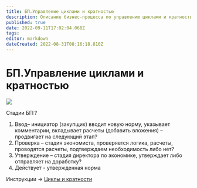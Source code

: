 ```yaml
---
title: БП.Управление циклами и кратностью
description: Описание бизнес-процесса по управлению циклами и кратностью
published: true
date: 2022-09-11T17:02:04.068Z
tags: 
editor: markdown
dateCreated: 2022-08-31T08:16:18.810Z
---
```


# БП.Управление циклами и кратностью

![](https://firebasestorage.googleapis.com/v0/b/gitbook-x-prod.appspot.com/o/spaces%2F-MBaL4-sguLCzbQd3FRY%2Fuploads%2FLDEX8Cn0pqSQH3o5heVK%2Ffile.png?alt=media)

Стадии БП:?&#x20;

1. Ввод– инициатор (закупщик) вводит новую норму, указывает комментарии, вкладывает расчеты (добавить вложения) – продвигает на следующий этап?&#x20;
2. Проверка – стадия экономиста, проверяется логика, расчеты, проводятся расчеты, подтверждаем необходимость либо нет?&#x20;
3. Утверждение – стадия директора по экономике, утверждает либо отправляет на доработку?&#x20;
4. Действует - утвержденная норма



Инструкции -> [Циклы и кратности](../../upravlenie-zakupkami/nsi/cikly-i-kratnosti.md)
